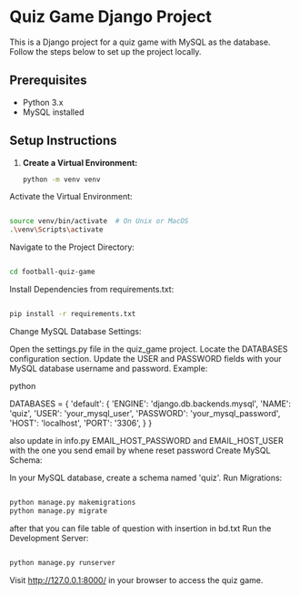 # Quiz Game Django Project

This is a Django project for a quiz game with MySQL as the database. Follow the steps below to set up the project locally.

## Prerequisites

- Python 3.x
- MySQL installed

## Setup Instructions

1. **Create a Virtual Environment:**
   ```bash
   python -m venv venv

Activate the Virtual Environment:

 ```bash

source venv/bin/activate  # On Unix or MacOS
.\venv\Scripts\activate 
 ```
Navigate to the Project Directory:

 ```bash

cd football-quiz-game

 ```
Install Dependencies from requirements.txt:

 ```bash

pip install -r requirements.txt
 ```

Change MySQL Database Settings:

Open the settings.py file in the quiz_game project.
Locate the DATABASES configuration section.
Update the USER and PASSWORD fields with your MySQL database username and password.
Example:

python

DATABASES = {
    'default': {
        'ENGINE': 'django.db.backends.mysql',
        'NAME': 'quiz',
        'USER': 'your_mysql_user',
        'PASSWORD': 'your_mysql_password',
        'HOST': 'localhost',
        'PORT': '3306',
    }
}

also update  in info.py  EMAIL_HOST_PASSWORD  and EMAIL_HOST_USER with the one you send email by  whene  reset password
Create MySQL Schema:

In your MySQL database, create a schema named 'quiz'.
Run Migrations:

 ```bash

python manage.py makemigrations
python manage.py migrate
 ```
after that  you can file table of question  with insertion  in bd.txt
Run the Development Server:

 ```bash

python manage.py runserver
 ```
Visit http://127.0.0.1:8000/ in your browser to access the quiz game.
